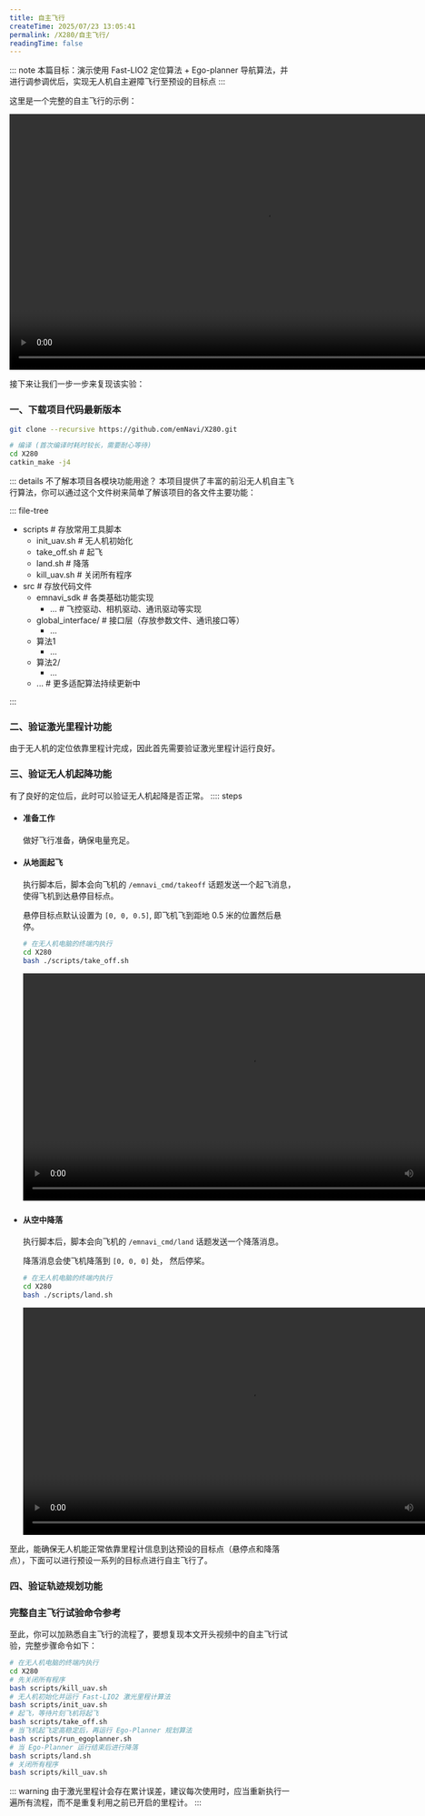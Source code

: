 ```yaml
---
title: 自主飞行
createTime: 2025/07/23 13:05:41
permalink: /X280/自主飞行/
readingTime: false
---
```


::: note 本篇目标：演示使用 Fast-LIO2 定位算法 + Ego-planner 导航算法，并进行调参调优后，实现无人机自主避障飞行至预设的目标点
:::

这里是一个完整的自主飞行的示例：

<div>
<video width="900" controls>
    <source src="https://file.emnavi.tech/MEDIA_ASSETS/X280/web/x280_autonomous_navigation_flight_demo.m4v" type="video/mp4" />
    您的浏览器不支持 video 标签。
</video>
</div>


接下来让我们一步一步来复现该实验：

### 一、下载项目代码最新版本

```bash
git clone --recursive https://github.com/emNavi/X280.git

# 编译 (首次编译时耗时较长，需要耐心等待)
cd X280
catkin_make -j4
```
::: details 不了解本项目各模块功能用途？
本项目提供了丰富的前沿无人机自主飞行算法，你可以通过这个文件树来简单了解该项目的各文件主要功能：

::: file-tree

- scripts  \# 存放常用工具脚本
  - init_uav.sh \# 无人机初始化
  - take_off.sh \# 起飞
  - land.sh \# 降落
  - kill_uav.sh \# 关闭所有程序
- src \# 存放代码文件
  - emnavi_sdk \# 各类基础功能实现
      - ... \# 飞控驱动、相机驱动、通讯驱动等实现
  - global_interface/ \# 接口层（存放参数文件、通讯接口等）
    - ...
  - 算法1
      - ...
  - 算法2/
      - ...
  - ... \# 更多适配算法持续更新中

:::

### 二、验证激光里程计功能
由于无人机的定位依靠里程计完成，因此首先需要验证激光里程计运行良好。
<LinkCard title="启动 Fast-LIO2 激光里程计" href="/X280/Fast-LIO2激光里程计/#算法使用" > </LinkCard>

### 三、验证无人机起降功能
有了良好的定位后，此时可以验证无人机起降是否正常。
:::: steps

- #### 准备工作
    做好飞行准备，确保电量充足。
- #### 从地面起飞
    执行脚本后，脚本会向飞机的 `/emnavi_cmd/takeoff` 话题发送一个起飞消息，使得飞机到达悬停目标点。

    悬停目标点默认设置为 `[0, 0, 0.5]`, 即飞机飞到距地 0.5 米的位置然后悬停。
    ```bash
    # 在无人机电脑的终端内执行
    cd X280
    bash ./scripts/take_off.sh
    ```
    <div>
    <video width="800" controls>
        <source src="https://emnavi-doc-img.oss-cn-beijing.aliyuncs.com/emnavi_video/intro/takeoff_demo.mp4" type="video/mp4" />
        您的浏览器不支持 video 标签。
    </video>
    </div>

    ###


- #### 从空中降落

    执行脚本后，脚本会向飞机的 `/emnavi_cmd/land` 话题发送一个降落消息。

    降落消息会使飞机降落到 `[0, 0, 0]` 处， 然后停桨。

    ```bash
    # 在无人机电脑的终端内执行
    cd X280
    bash ./scripts/land.sh
    ```
    <div>
    <video width="800" controls>
        <source src="https://emnavi-doc-img.oss-cn-beijing.aliyuncs.com/emnavi_video/intro/landing_demo.mp4" type="video/mp4" />
        您的浏览器不支持 video 标签。
    </video>
    </div>

至此，能确保无人机能正常依靠里程计信息到达预设的目标点（悬停点和降落点），下面可以进行预设一系列的目标点进行自主飞行了。

### 四、验证轨迹规划功能
<LinkCard title="启动 Ego-Planner 规划算法" href="/X280/Ego-Planner规划算法/#算法使用" > </LinkCard>

<!-- TODO(Derkai): 这里会让人误解要运行两次 one shot  -->

### 完整自主飞行试验命令参考

至此，你可以加熟悉自主飞行的流程了，要想复现本文开头视频中的自主飞行试验，完整步骤命令如下：
```bash
# 在无人机电脑的终端内执行
cd X280
# 先关闭所有程序
bash scripts/kill_uav.sh
# 无人机初始化并运行 Fast-LIO2 激光里程计算法
bash scripts/init_uav.sh
# 起飞，等待片刻飞机将起飞
bash scripts/take_off.sh
# 当飞机起飞定高稳定后，再运行 Ego-Planner 规划算法
bash scripts/run_egoplanner.sh
# 当 Ego-Planner 运行结束后进行降落
bash scripts/land.sh
# 关闭所有程序
bash scripts/kill_uav.sh
```

::: warning 由于激光里程计会存在累计误差，建议每次使用时，应当重新执行一遍所有流程，而不是重复利用之前已开启的里程计。
:::